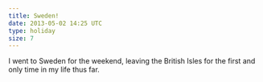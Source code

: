 ```yaml
---
title: Sweden!
date: 2013-05-02 14:25 UTC
type: holiday
size: 7
---
```

I went to Sweden for the weekend, leaving the British Isles for the first and only time in my life thus far.
